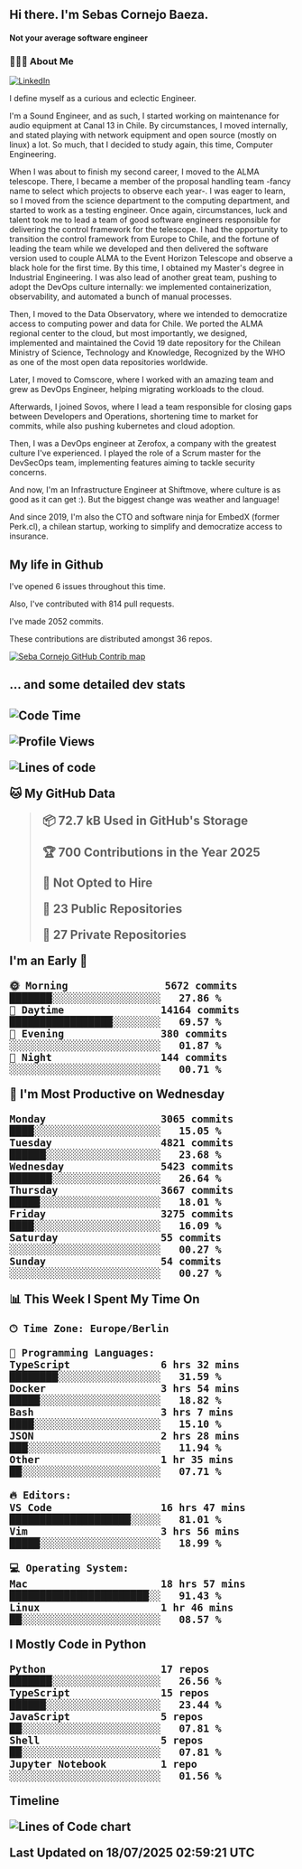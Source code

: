 <h2> Hi there.  I'm Sebas Cornejo Baeza.</h2>
<h4> Not your average software engineer</h4>
<h3> 👨🏻‍💻 About Me </h3>
<a href="http://linkedin.com/in/sebastian-cornejo-baeza/"><img alt="LinkedIn" src="https://img.shields.io/badge/Sebas%20Cornejo%20-informational?style=appveyor&logo=linkedin"></a>


I define myself as a curious and eclectic Engineer.

I'm a Sound Engineer, and as such, I started working on maintenance for audio equipment at Canal 13 in Chile.
By circumstances, I moved internally, and stated playing with network equipment and open source (mostly on linux) 
a lot. So much, that I decided to study again, this time, Computer Engineering.

When I was about to finish my second career, I moved to the ALMA telescope. There, I became a member of the proposal handling team
-fancy name to select which projects to observe each year-. 
I was eager to learn, so I moved from the science department to the computing department, and started to work as 
a testing engineer. Once again, circumstances, luck and talent took me to lead a team of good software engineers 
responsible for delivering the control framework for the telescope. I had the opportunity to transition the control framework from
Europe to Chile, and the fortune of leading the team while we developed and then delivered the software
version used to couple ALMA to the Event Horizon Telescope and observe a black hole for the first time.
By this time, I obtained my Master's degree in Industrial Engineering.
I was also lead of another great team, pushing to adopt the DevOps culture internally: we implemented containerization, observability, and automated a bunch of manual processes.

Then, I moved to the Data Observatory, where we intended to democratize access to computing power
and data for Chile. We ported the ALMA regional center to the cloud, but most importantly, we designed, implemented
and maintained the Covid 19 date repository for the Chilean Ministry of Science, Technology and Knowledge, Recognized by the WHO as one of the most open
data repositories worldwide.

Later, I moved to Comscore, where I worked with an amazing team and grew as DevOps Engineer, helping migrating workloads to the cloud.

Afterwards, I joined Sovos, where I lead a team responsible for closing gaps between Developers and Operations, shortening time to market for commits, while
also pushing kubernetes and cloud adoption.

Then, I was a DevOps engineer at Zerofox, a company with the greatest culture I've experienced. I played the role of a Scrum master for the DevSecOps team,
implementing features aiming to tackle security concerns.

And now, I'm an Infrastructure Engineer at Shiftmove, where culture is as good as it can get :). But the biggest change was weather and language!
 
And since 2019, I'm also the CTO and software ninja for EmbedX (former Perk.cl), a chilean startup, working to simplify and democratize access to insurance.

<h2> My life in Github </h2>

I've opened 6 issues throughout this time.

Also, I've contributed with 814 pull requests.

I've made 2052 commits.

These contributions are distributed amongst 36 repos.

<a href="https://github.com/scornejob/scornejob">
  <picture>
    <source media="(prefers-color-scheme: dark)" srcset="https://raw.githubusercontent.com/scornejob/scornejob/master/profile-3d-contrib/profile-night-green.svg">
    <img alt="Seba Cornejo GitHub Contrib map" src="https://raw.githubusercontent.com/scornejob/scornejob/master/profile-3d-contrib/profile-gitblock.svg">
  </picture>
</a>

<h2>... and some detailed dev stats<h2>

<!--START_SECTION:waka-->
![Code Time](http://img.shields.io/badge/Code%20Time-1%2C226%20hrs%2057%20mins-blue)

![Profile Views](http://img.shields.io/badge/Profile%20Views-0-blue)

![Lines of code](https://img.shields.io/badge/From%20Hello%20World%20I%27ve%20Written-9.8%20million%20lines%20of%20code-blue)

**🐱 My GitHub Data** 

> 📦 72.7 kB Used in GitHub's Storage 
 > 
> 🏆 700 Contributions in the Year 2025
 > 
> 🚫 Not Opted to Hire
 > 
> 📜 23 Public Repositories 
 > 
> 🔑 27 Private Repositories 
 > 
**I'm an Early 🐤** 

```text
🌞 Morning                5672 commits        ███████░░░░░░░░░░░░░░░░░░   27.86 % 
🌆 Daytime                14164 commits       █████████████████░░░░░░░░   69.57 % 
🌃 Evening                380 commits         ░░░░░░░░░░░░░░░░░░░░░░░░░   01.87 % 
🌙 Night                  144 commits         ░░░░░░░░░░░░░░░░░░░░░░░░░   00.71 % 
```
📅 **I'm Most Productive on Wednesday** 

```text
Monday                   3065 commits        ████░░░░░░░░░░░░░░░░░░░░░   15.05 % 
Tuesday                  4821 commits        ██████░░░░░░░░░░░░░░░░░░░   23.68 % 
Wednesday                5423 commits        ███████░░░░░░░░░░░░░░░░░░   26.64 % 
Thursday                 3667 commits        █████░░░░░░░░░░░░░░░░░░░░   18.01 % 
Friday                   3275 commits        ████░░░░░░░░░░░░░░░░░░░░░   16.09 % 
Saturday                 55 commits          ░░░░░░░░░░░░░░░░░░░░░░░░░   00.27 % 
Sunday                   54 commits          ░░░░░░░░░░░░░░░░░░░░░░░░░   00.27 % 
```


📊 **This Week I Spent My Time On** 

```text
🕑︎ Time Zone: Europe/Berlin

💬 Programming Languages: 
TypeScript               6 hrs 32 mins       ████████░░░░░░░░░░░░░░░░░   31.59 % 
Docker                   3 hrs 54 mins       █████░░░░░░░░░░░░░░░░░░░░   18.82 % 
Bash                     3 hrs 7 mins        ████░░░░░░░░░░░░░░░░░░░░░   15.10 % 
JSON                     2 hrs 28 mins       ███░░░░░░░░░░░░░░░░░░░░░░   11.94 % 
Other                    1 hr 35 mins        ██░░░░░░░░░░░░░░░░░░░░░░░   07.71 % 

🔥 Editors: 
VS Code                  16 hrs 47 mins      ████████████████████░░░░░   81.01 % 
Vim                      3 hrs 56 mins       █████░░░░░░░░░░░░░░░░░░░░   18.99 % 

💻 Operating System: 
Mac                      18 hrs 57 mins      ███████████████████████░░   91.43 % 
Linux                    1 hr 46 mins        ██░░░░░░░░░░░░░░░░░░░░░░░   08.57 % 
```

**I Mostly Code in Python** 

```text
Python                   17 repos            ███████░░░░░░░░░░░░░░░░░░   26.56 % 
TypeScript               15 repos            ██████░░░░░░░░░░░░░░░░░░░   23.44 % 
JavaScript               5 repos             ██░░░░░░░░░░░░░░░░░░░░░░░   07.81 % 
Shell                    5 repos             ██░░░░░░░░░░░░░░░░░░░░░░░   07.81 % 
Jupyter Notebook         1 repo              ░░░░░░░░░░░░░░░░░░░░░░░░░   01.56 % 
```



**Timeline**

![Lines of Code chart](https://raw.githubusercontent.com/scornejob/scornejob/master/assets/bar_graph.png)


 Last Updated on 18/07/2025 02:59:21 UTC
<!--END_SECTION:waka-->
